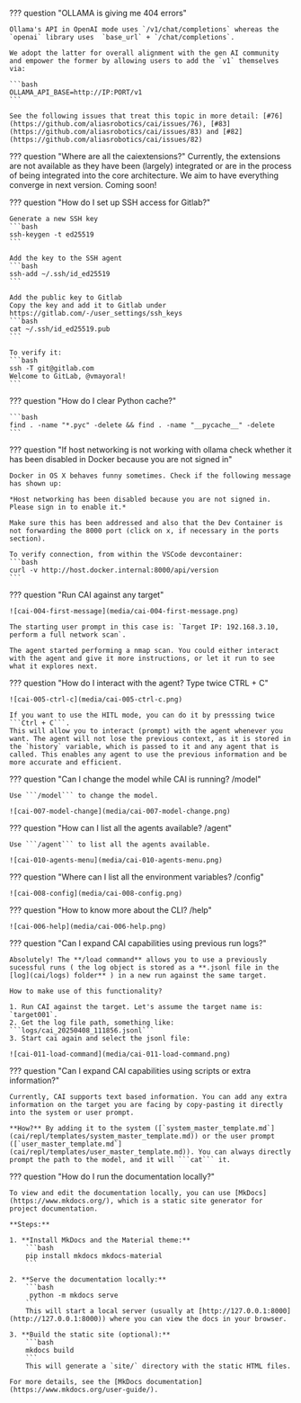 ??? question "OLLAMA is giving me 404 errors"

    Ollama's API in OpenAI mode uses `/v1/chat/completions` whereas the `openai` library uses  `base_url` + `/chat/completions`.
    
    We adopt the latter for overall alignment with the gen AI community and empower the former by allowing users to add the `v1` themselves via:
    
    ```bash
    OLLAMA_API_BASE=http://IP:PORT/v1
    ```
    
    See the following issues that treat this topic in more detail: [#76](https://github.com/aliasrobotics/cai/issues/76), [#83](https://github.com/aliasrobotics/cai/issues/83) and [#82](https://github.com/aliasrobotics/cai/issues/82)


??? question "Where are all the caiextensions?"
    Currently, the extensions are not available as they have been (largely) integrated or are in the process of being integrated into the core architecture. We aim to have everything converge in next version. Coming soon!

??? question "How do I set up SSH access for Gitlab?"

    Generate a new SSH key
    ```bash
    ssh-keygen -t ed25519
    ```
    
    Add the key to the SSH agent
    ```bash
    ssh-add ~/.ssh/id_ed25519
    ```
    
    Add the public key to Gitlab
    Copy the key and add it to Gitlab under https://gitlab.com/-/user_settings/ssh_keys
    ```bash
    cat ~/.ssh/id_ed25519.pub
    ```
    
    To verify it:
    ```bash
    ssh -T git@gitlab.com
    Welcome to GitLab, @vmayoral!
    ```

??? question "How do I clear Python cache?"

    ```bash
    find . -name "*.pyc" -delete && find . -name "__pycache__" -delete
    ```

??? question "If host networking is not working with ollama check whether it has been disabled in Docker because you are not signed in"

    Docker in OS X behaves funny sometimes. Check if the following message has shown up:
    
    *Host networking has been disabled because you are not signed in. Please sign in to enable it.*
    
    Make sure this has been addressed and also that the Dev Container is not forwarding the 8000 port (click on x, if necessary in the ports section).
    
    To verify connection, from within the VSCode devcontainer:
    ```bash
    curl -v http://host.docker.internal:8000/api/version
    ```

??? question "Run CAI against any target"

    ![cai-004-first-message](media/cai-004-first-message.png)
    
    The starting user prompt in this case is: `Target IP: 192.168.3.10, perform a full network scan`.
    
    The agent started performing a nmap scan. You could either interact with the agent and give it more instructions, or let it run to see what it explores next.

??? question "How do I interact with the agent? Type twice CTRL + C"

    ![cai-005-ctrl-c](media/cai-005-ctrl-c.png)
    
    If you want to use the HITL mode, you can do it by presssing twice ```Ctrl + C```.
    This will allow you to interact (prompt) with the agent whenever you want. The agent will not lose the previous context, as it is stored in the `history` variable, which is passed to it and any agent that is called. This enables any agent to use the previous information and be more accurate and efficient.

??? question "Can I change the model while CAI is running? /model"

    Use ```/model``` to change the model.
    
    ![cai-007-model-change](media/cai-007-model-change.png)

??? question "How can I list all the agents available? /agent"

    Use ```/agent``` to list all the agents available.
    
    ![cai-010-agents-menu](media/cai-010-agents-menu.png)

??? question "Where can I list all the environment variables? /config"

    ![cai-008-config](media/cai-008-config.png)

??? question "How to know more about the CLI? /help"

    ![cai-006-help](media/cai-006-help.png)
    

??? question "Can I expand CAI capabilities using previous run logs?"

    Absolutely! The **/load command** allows you to use a previously sucessful runs ( the log object is stored as a **.jsonl file in the [log](cai/logs) folder** ) in a new run against the same target.
    
    How to make use of this functionality?
    
    1. Run CAI against the target. Let's assume the target name is: `target001`.
    2. Get the log file path, something like: ```logs/cai_20250408_111856.jsonl```
    3. Start cai again and select the jsonl file:
    
    ![cai-011-load-command](media/cai-011-load-command.png)

??? question "Can I expand CAI capabilities using scripts or extra information?"

    Currently, CAI supports text based information. You can add any extra information on the target you are facing by copy-pasting it directly into the system or user prompt.
    
    **How?** By adding it to the system ([`system_master_template.md`](cai/repl/templates/system_master_template.md)) or the user prompt ([`user_master_template.md`](cai/repl/templates/user_master_template.md)). You can always directly prompt the path to the model, and it will ```cat``` it.

??? question "How do I run the documentation locally?"

    To view and edit the documentation locally, you can use [MkDocs](https://www.mkdocs.org/), which is a static site generator for project documentation.
    
    **Steps:**
    
    1. **Install MkDocs and the Material theme:**
        ```bash
        pip install mkdocs mkdocs-material
        ```
    
    2. **Serve the documentation locally:**
        ```bash
         python -m mkdocs serve
        ```
        This will start a local server (usually at [http://127.0.0.1:8000](http://127.0.0.1:8000)) where you can view the docs in your browser.
    
    3. **Build the static site (optional):**
        ```bash
        mkdocs build
        ```
        This will generate a `site/` directory with the static HTML files.
    
    For more details, see the [MkDocs documentation](https://www.mkdocs.org/user-guide/).

